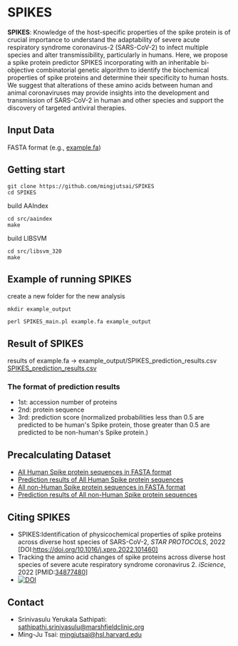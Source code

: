 # SPIKES

**SPIKES**: Knowledge of the host-specific properties of the spike protein is of crucial importance to understand the adaptability of severe acute respiratory syndrome coronavirus-2 (SARS-CoV-2) to infect multiple species and alter transmissibility, particularly in humans. Here, we propose a spike protein predictor SPIKES incorporating with an inheritable bi-objective combinatorial genetic algorithm to identify the biochemical properties of spike proteins and determine their specificity to human hosts. We suggest that alterations of these amino acids between human and animal coronaviruses may provide insights into the development and transmission of SARS-CoV-2 in human and other species and support the discovery of targeted antiviral therapies.

## Input Data

FASTA format (e.g., [example.fa](example.fa))

## Getting start

```shell
git clone https://github.com/mingjutsai/SPIKES
cd SPIKES
```

build AAIndex

```shell
cd src/aaindex
make
```

build LIBSVM

```shell
cd src/libsvm_320
make
```

## Example of running SPIKES

create a new folder for the new analysis

```shell
mkdir example_output
```

```shell
perl SPIKES_main.pl example.fa example_output
```

## Result of SPIKES

results of example.fa -> example_output/SPIKES_prediction_results.csv
[SPIKES_prediction_results.csv](https://mingjutsai.github.io/SPIKES/example_output/SPIKES_prediction_results.csv)
### The format of prediction results

- 1st: accession number of proteins
- 2nd: protein sequence
- 3rd: prediction score (normalized probabilities less than 0.5 are predicted to be human's Spike protein, those greater than 0.5 are predicted to be non-human's Spike protein.)

## Precalculating Dataset

- [All Human Spike protein sequences in FASTA format](dataset/Human.fasta)
- [Prediction results of All Human Spike protein sequences](dataset/Human_SPIKES_prediction_results.csv)
- [All non-Human Spike protein sequences in FASTA format](dataset/nHuman.fasta)
- [Prediction results of All non-Human Spike protein sequences](dataset/nHuman_SPIKES_prediction_results.csv)

## Citing SPIKES

- SPIKES:Identification of physicochemical properties of spike proteins across diverse host species of SARS-CoV-2, _STAR PROTOCOLS_, 2022 [DOI:https://doi.org/10.1016/j.xpro.2022.101460]
- Tracking the amino acid changes of spike proteins across diverse host species of severe acute respiratory syndrome coronavirus 2. _iScience_, 2022 [PMID:[34877480](https://www.ncbi.nlm.nih.gov/pubmed/34877480)]
- [![DOI](https://zenodo.org/badge/464990044.svg)](https://zenodo.org/badge/latestdoi/464990044)


## Contact

- Srinivasulu Yerukala Sathipati: sathipathi.srinivasulu@marshfieldclinic.org
- Ming-Ju Tsai: mingjutsai@hsl.harvard.edu
